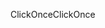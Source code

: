 <span data-ttu-id="76599-101">ClickOnce</span><span class="sxs-lookup"><span data-stu-id="76599-101">ClickOnce</span></span>